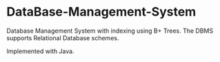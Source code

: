 # DataBase-Management-System

Database Management System with indexing using B+ Trees. The DBMS supports
Relational Database schemes. 

Implemented with Java.

